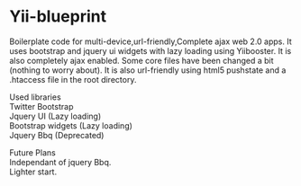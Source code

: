 Yii-blueprint
=============

Boilerplate code for multi-device,url-friendly,Complete ajax web 2.0 apps.
It uses bootstrap and jquery ui widgets with lazy loading using Yiibooster. It is also completely ajax enabled. Some core files have been changed a bit (nothing to worry about). It is also url-friendly using html5 pushstate and a .htaccess file in the root directory.

Used libraries<br/>
Twitter Bootstrap<br/>
Jquery UI               (Lazy loading)<br/>
Bootstrap widgets       (Lazy loading)<br/>
Jquery Bbq              (Deprecated)<br/>

Future Plans<br/>
Independant of jquery Bbq.<br/>
Lighter start.

